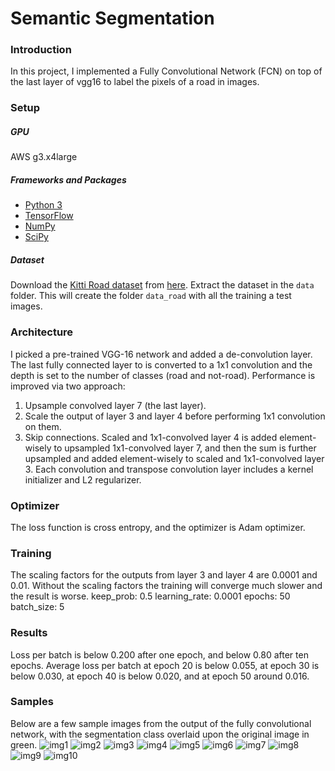 # Semantic Segmentation
### Introduction
In this project, I implemented a Fully Convolutional Network (FCN) on top of the last layer of vgg16 to label the pixels of a road in images.

### Setup
##### GPU
AWS g3.x4large
##### Frameworks and Packages
 - [Python 3](https://www.python.org/)
 - [TensorFlow](https://www.tensorflow.org/)
 - [NumPy](http://www.numpy.org/)
 - [SciPy](https://www.scipy.org/)
##### Dataset
Download the [Kitti Road dataset](http://www.cvlibs.net/datasets/kitti/eval_road.php) from [here](http://www.cvlibs.net/download.php?file=data_road.zip).  Extract the dataset in the `data` folder.  This will create the folder `data_road` with all the training a test images.

### Architecture
I picked a pre-trained VGG-16 network and added a de-convolution layer. The last fully connected layer to is converted to a 1x1 convolution and the depth is set to the number of classes (road and not-road). Performance is improved via two approach:
1. Upsample convolved layer 7 (the last layer).
2. Scale the output of layer 3 and layer 4 before performing 1x1 convolution on them.
3. Skip connections. Scaled and 1x1-convolved layer 4 is added element-wisely to upsampled 1x1-convolved layer 7, and then the sum is further upsampled and added element-wisely to scaled and 1x1-convolved layer 3. Each convolution and transpose convolution layer includes a kernel initializer and L2 regularizer.

### Optimizer
The loss function is cross entropy, and the optimizer is Adam optimizer.

### Training
The scaling factors for the outputs from layer 3 and layer 4 are 0.0001 and 0.01. Without the scaling factors the training will converge much slower and the result is worse.
keep_prob: 0.5
learning_rate: 0.0001
epochs: 50
batch_size: 5

### Results
Loss per batch is below 0.200 after one epoch, and below 0.80 after ten epochs. Average loss per batch at epoch 20 is below 0.055, at epoch 30 is below 0.030, at epoch 40 is below 0.020, and at epoch 50 around 0.016.

### Samples
Below are a few sample images from the output of the fully convolutional network, with the segmentation class overlaid upon the original image in green.
![img1]()
![img2]()
![img3]()
![img4]()
![img5]()
![img6]()
![img7]()
![img8]()
![img9]()
![img10]()
